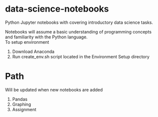 # data-science-notebooks
Python Jupyter notebooks with covering introductory data science tasks.

Notebooks will assume a basic understanding of programming concepts and familiarity with the Python language.
<br>
To setup environment
1. Download Anaconda
2. Run create_env.sh script located in the Environment Setup directory
# Path 
Will be updated when new notebooks are added

1. Pandas
2. Graphing
3. Assignment  
